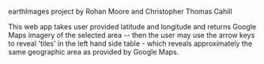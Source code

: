 earthImages project
by Rohan Moore and Christopher Thomas Cahill

This web app takes user provided latitude and longitude and returns Google Maps imagery of the selected area -- then the user may use the arrow keys to reveal 'tiles' in the left hand side table - which reveals approximately the same geographic area as provided by Google Maps.
